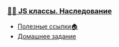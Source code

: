 ### [👩‍👧 JS классы. Наследование](https://sulemanof.github.io/js-lectures/js-classes/presentation/#/)

- [Полезные ссылки🏠](./readme.md)
- [Домашнее задание](./homework.md)
